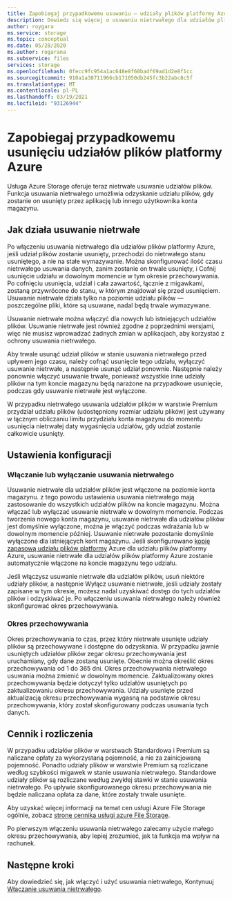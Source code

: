 ```yaml
---
title: Zapobiegaj przypadkowemu usuwaniu — udziały plików platformy Azure
description: Dowiedz się więcej o usuwaniu nietrwałego dla udziałów plików platformy Azure i sposobach ich użycia do odzyskiwania danych i zapobiegania przypadkowemu usunięciu.
author: roygara
ms.service: storage
ms.topic: conceptual
ms.date: 05/28/2020
ms.author: rogarana
ms.subservice: files
services: storage
ms.openlocfilehash: 0fecc9fc954a1ac648e8f60badf69ad1d2e8f1cc
ms.sourcegitcommit: 910a1a38711966cb171050db245fc3b22abc8c5f
ms.translationtype: MT
ms.contentlocale: pl-PL
ms.lasthandoff: 03/19/2021
ms.locfileid: "93126944"
---
```

# <a name="prevent-accidental-deletion-of-azure-file-shares"></a>Zapobiegaj przypadkowemu usunięciu udziałów plików platformy Azure

Usługa Azure Storage oferuje teraz nietrwałe usuwanie udziałów plików. Funkcja usuwania nietrwałego umożliwia odzyskanie udziału plików, gdy zostanie on usunięty przez aplikację lub innego użytkownika konta magazynu.

## <a name="how-soft-delete-works"></a>Jak działa usuwanie nietrwałe

Po włączeniu usuwania nietrwałego dla udziałów plików platformy Azure, jeśli udział plików zostanie usunięty, przechodzi do nietrwałego stanu usuniętego, a nie na stałe wymazywanie. Można skonfigurować ilość czasu nietrwałego usuwania danych, zanim zostanie on trwale usunięty, i Cofnij usunięcie udziału w dowolnym momencie w tym okresie przechowywania. Po cofnięciu usunięcia, udział i cała zawartość, łącznie z migawkami, zostaną przywrócone do stanu, w którym znajdował się przed usunięciem. Usuwanie nietrwałe działa tylko na poziomie udziału plików — poszczególne pliki, które są usuwane, nadal będą trwale wymazywane.

Usuwanie nietrwałe można włączyć dla nowych lub istniejących udziałów plików. Usuwanie nietrwałe jest również zgodne z poprzednimi wersjami, więc nie musisz wprowadzać żadnych zmian w aplikacjach, aby korzystać z ochrony usuwania nietrwałego. 

Aby trwale usunąć udział plików w stanie usuwania nietrwałego przed upływem jego czasu, należy cofnąć usunięcie tego udziału, wyłączyć usuwanie nietrwałe, a następnie usunąć udział ponownie. Następnie należy ponownie włączyć usuwanie trwałe, ponieważ wszystkie inne udziały plików na tym koncie magazynu będą narażone na przypadkowe usunięcie, podczas gdy usuwanie nietrwałe jest wyłączone.

W przypadku nietrwałego usuwania udziałów plików w warstwie Premium przydział udziału plików (udostępniony rozmiar udziału plików) jest używany w łącznym obliczaniu limitu przydziału konta magazynu do momentu usunięcia nietrwałej daty wygaśnięcia udziałów, gdy udział zostanie całkowicie usunięty.

## <a name="configuration-settings"></a>Ustawienia konfiguracji

### <a name="enabling-or-disabling-soft-delete"></a>Włączanie lub wyłączanie usuwania nietrwałego

Usuwanie nietrwałe dla udziałów plików jest włączone na poziomie konta magazynu. z tego powodu ustawienia usuwania nietrwałego mają zastosowanie do wszystkich udziałów plików na koncie magazynu. Można włączać lub wyłączać usuwanie nietrwałe w dowolnym momencie. Podczas tworzenia nowego konta magazynu, usuwanie nietrwałe dla udziałów plików jest domyślnie wyłączone, można je włączyć podczas wdrażania lub w dowolnym momencie później. Usuwanie nietrwałe pozostanie domyślnie wyłączone dla istniejących kont magazynu. Jeśli skonfigurowano [kopię zapasową udziału plików platformy](../../backup/azure-file-share-backup-overview.md) Azure dla udziału plików platformy Azure, usuwanie nietrwałe dla udziałów plików platformy Azure zostanie automatycznie włączone na koncie magazynu tego udziału.

Jeśli włączysz usuwanie nietrwałe dla udziałów plików, usuń niektóre udziały plików, a następnie Wyłącz usuwanie nietrwałe, jeśli udziały zostały zapisane w tym okresie, możesz nadal uzyskiwać dostęp do tych udziałów plików i odzyskiwać je. Po włączeniu usuwania nietrwałego należy również skonfigurować okres przechowywania.

### <a name="retention-period"></a>Okres przechowywania

Okres przechowywania to czas, przez który nietrwałe usunięte udziały plików są przechowywane i dostępne do odzyskania. W przypadku jawnie usuniętych udziałów plików zegar okresu przechowywania jest uruchamiany, gdy dane zostaną usunięte. Obecnie można określić okres przechowywania od 1 do 365 dni. Okres przechowywania nietrwałego usuwania można zmienić w dowolnym momencie. Zaktualizowany okres przechowywania będzie dotyczył tylko udziałów usuniętych po zaktualizowaniu okresu przechowywania. Udziały usunięte przed aktualizacją okresu przechowywania wygasną na podstawie okresu przechowywania, który został skonfigurowany podczas usuwania tych danych.

## <a name="pricing-and-billing"></a>Cennik i rozliczenia

W przypadku udziałów plików w warstwach Standardowa i Premium są naliczane opłaty za wykorzystaną pojemność, a nie za zainicjowaną pojemność. Ponadto udziały plików w warstwie Premium są rozliczane według szybkości migawek w stanie usuwania nietrwałego. Standardowe udziały plików są rozliczane według zwykłej stawki w stanie usuwania nietrwałego. Po upływie skonfigurowanego okresu przechowywania nie będzie naliczana opłata za dane, które zostały trwale usunięte.

Aby uzyskać więcej informacji na temat cen usługi Azure File Storage ogólnie, zobacz [stronę cennika usługi azure File Storage](https://azure.microsoft.com/pricing/details/storage/files/).

Po pierwszym włączeniu usuwania nietrwałego zalecamy użycie małego okresu przechowywania, aby lepiej zrozumieć, jak ta funkcja ma wpływ na rachunek.

## <a name="next-steps"></a>Następne kroki

Aby dowiedzieć się, jak włączyć i użyć usuwania nietrwałego, Kontynuuj [Włączanie usuwania nietrwałego](storage-files-enable-soft-delete.md).
